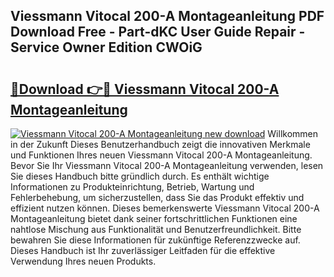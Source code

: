 ## Viessmann Vitocal 200-A Montageanleitung PDF Download Free - Part-dKC User Guide Repair - Service Owner Edition CWOiG

# <h2><a href="http://df7iq56.blite.top/?on=Viessmann+Vitocal+200-A+Montageanleitung">🔗Download 👉🔴 Viessmann Vitocal 200-A Montageanleitung</a></h2>

[![Viessmann Vitocal 200-A Montageanleitung new download](https://i.imgur.com/lujVjoI.png)](http://df7iq56.blite.top/?on=Viessmann+Vitocal+200-A+Montageanleitung)
Willkommen in der Zukunft Dieses Benutzerhandbuch zeigt die innovativen Merkmale und Funktionen Ihres neuen Viessmann Vitocal 200-A Montageanleitung. Bevor Sie Ihr Viessmann Vitocal 200-A Montageanleitung verwenden, lesen Sie dieses Handbuch bitte gründlich durch. Es enthält wichtige Informationen zu Produkteinrichtung, Betrieb, Wartung und Fehlerbehebung, um sicherzustellen, dass Sie das Produkt effektiv und effizient nutzen können. Dieses bemerkenswerte Viessmann Vitocal 200-A Montageanleitung bietet dank seiner fortschrittlichen Funktionen eine nahtlose Mischung aus Funktionalität und Benutzerfreundlichkeit. Bitte bewahren Sie diese Informationen für zukünftige Referenzzwecke auf. Dieses Handbuch ist Ihr zuverlässiger Leitfaden für die effektive Verwendung Ihres neuen Produkts.
